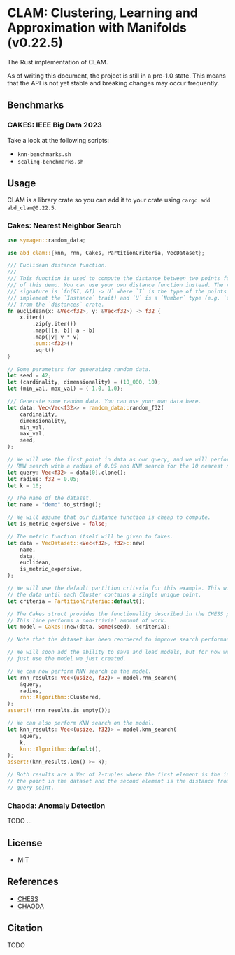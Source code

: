 # CLAM: Clustering, Learning and Approximation with Manifolds (v0.22.5)

The Rust implementation of CLAM.

As of writing this document, the project is still in a pre-1.0 state.
This means that the API is not yet stable and breaking changes may occur frequently.

## Benchmarks

### CAKES: IEEE Big Data 2023

Take a look at the following scripts:

- `knn-benchmarks.sh`
- `scaling-benchmarks.sh`

## Usage

CLAM is a library crate so you can add it to your crate using `cargo add abd_clam@0.22.5`.

### Cakes: Nearest Neighbor Search

```rust
use symagen::random_data;

use abd_clam::{knn, rnn, Cakes, PartitionCriteria, VecDataset};

/// Euclidean distance function.
///
/// This function is used to compute the distance between two points for the purposes
/// of this demo. You can use your own distance function instead. The required
/// signature is `fn(&I, &I) -> U` where `I` is the type of the points (must
/// implement the `Instance` trait) and `U` is a `Number` type (e.g. `f32`)
/// from the `distances` crate.
fn euclidean(x: &Vec<f32>, y: &Vec<f32>) -> f32 {
    x.iter()
        .zip(y.iter())
        .map(|(a, b)| a - b)
        .map(|v| v * v)
        .sum::<f32>()
        .sqrt()
}

// Some parameters for generating random data.
let seed = 42;
let (cardinality, dimensionality) = (10_000, 10);
let (min_val, max_val) = (-1.0, 1.0);

/// Generate some random data. You can use your own data here.
let data: Vec<Vec<f32>> = random_data::random_f32(
    cardinality,
    dimensionality,
    min_val,
    max_val,
    seed,
);

// We will use the first point in data as our query, and we will perform
// RNN search with a radius of 0.05 and KNN search for the 10 nearest neighbors.
let query: Vec<f32> = data[0].clone();
let radius: f32 = 0.05;
let k = 10;

// The name of the dataset.
let name = "demo".to_string();

// We will assume that our distance function is cheap to compute.
let is_metric_expensive = false;

// The metric function itself will be given to Cakes.
let data = VecDataset::<Vec<f32>, f32>::new(
    name,
    data,
    euclidean,
    is_metric_expensive,
);

// We will use the default partition criteria for this example. This will partition
// the data until each Cluster contains a single unique point.
let criteria = PartitionCriteria::default();

// The Cakes struct provides the functionality described in the CHESS paper.
// This line performs a non-trivial amount of work.
let model = Cakes::new(data, Some(seed), &criteria);

// Note that the dataset has been reordered to improve search performance.

// We will soon add the ability to save and load models, but for now we will
// just use the model we just created.

// We can now perform RNN search on the model.
let rnn_results: Vec<(usize, f32)> = model.rnn_search(
    &query,
    radius,
    rnn::Algorithm::Clustered,
);
assert!(!rnn_results.is_empty());

// We can also perform KNN search on the model.
let knn_results: Vec<(usize, f32)> = model.knn_search(
    &query,
    k,
    knn::Algorithm::default(),
);
assert!(knn_results.len() >= k);

// Both results are a Vec of 2-tuples where the first element is the index of
// the point in the dataset and the second element is the distance from the
// query point.
```

### Chaoda: Anomaly Detection

TODO ...

## License

- MIT

## References

- [CHESS](https://arxiv.org/abs/1908.08551)
- [CHAODA](https://arxiv.org/abs/2103.11774)

## Citation

TODO

